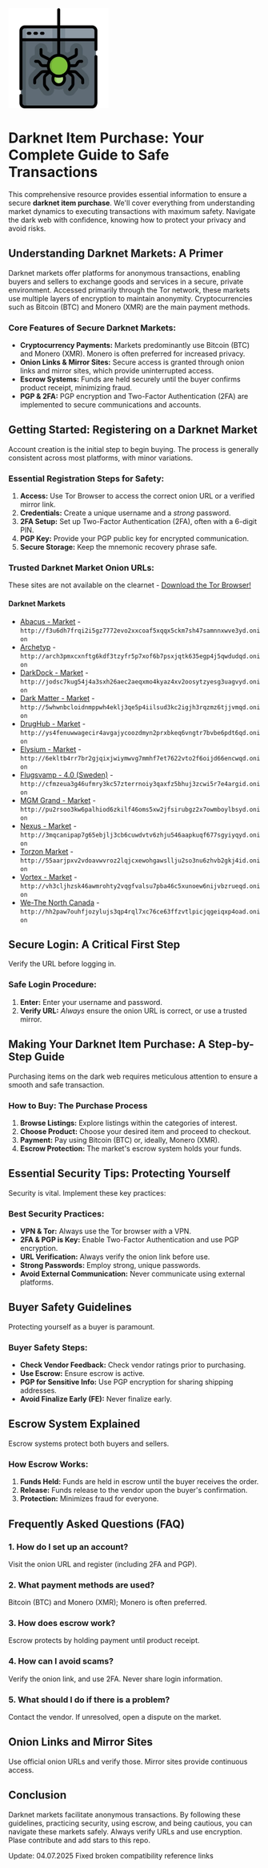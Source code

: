 <img src="/scr/mirror.webp" width="200">

# Darknet Item Purchase: Your Complete Guide to Safe Transactions

This comprehensive resource provides essential information to ensure a secure **darknet item purchase**.  We'll cover everything from understanding market dynamics to executing transactions with maximum safety.  Navigate the dark web with confidence, knowing how to protect your privacy and avoid risks.

## Understanding Darknet Markets: A Primer

Darknet markets offer platforms for anonymous transactions, enabling buyers and sellers to exchange goods and services in a secure, private environment. Accessed primarily through the Tor network, these markets use multiple layers of encryption to maintain anonymity.  Cryptocurrencies such as Bitcoin (BTC) and Monero (XMR) are the main payment methods.

### Core Features of Secure Darknet Markets:

*   **Cryptocurrency Payments:** Markets predominantly use Bitcoin (BTC) and Monero (XMR).  Monero is often preferred for increased privacy.
*   **Onion Links & Mirror Sites:** Secure access is granted through onion links and mirror sites, which provide uninterrupted access.
*   **Escrow Systems:** Funds are held securely until the buyer confirms product receipt, minimizing fraud.
*   **PGP & 2FA:** PGP encryption and Two-Factor Authentication (2FA) are implemented to secure communications and accounts.

##  Getting Started: Registering on a Darknet Market

Account creation is the initial step to begin buying. The process is generally consistent across most platforms, with minor variations.

###  Essential Registration Steps for Safety:

1.  **Access:** Use Tor Browser to access the correct onion URL or a verified mirror link.
2.  **Credentials:** Create a unique username and a *strong* password.
3.  **2FA Setup:** Set up Two-Factor Authentication (2FA), often with a 6-digit PIN.
4.  **PGP Key:** Provide your PGP public key for encrypted communication.
5.  **Secure Storage:** Keep the mnemonic recovery phrase safe.

###  Trusted Darknet Market Onion URLs:
These sites are not available on the clearnet - [Download the Tor Browser!](https://www.torproject.org/download/)

#### Darknet Markets

*   [Abacus - Market](http://f3u6dh7frqi2i5gz7772evo2xxcoaf5xqqx5ckm7sh47samnnxwve3yd.onion) - `http://f3u6dh7frqi2i5gz7772evo2xxcoaf5xqqx5ckm7sh47samnnxwve3yd.onion`
*   [Archetyp](@archetyp) - `http://arch3pmxcxnftg6kdf3tzyfr5p7xof6b7psxjqtk635egp4j5qwdudqd.onion`
*   [DarkDock - Market](http://jodsc7kug54j4a3sxh26aec2aeqxmo4kyaz4xv2oosytzyesg3uagvyd.onion) - `http://jodsc7kug54j4a3sxh26aec2aeqxmo4kyaz4xv2oosytzyesg3uagvyd.onion`
*   [Dark Matter - Market](http://5whwnbcloidnmppwh4eklj3qe5p4iilsud3kc2igjh3rqzmz6tjjvmqd.onion) - `http://5whwnbcloidnmppwh4eklj3qe5p4iilsud3kc2igjh3rqzmz6tjjvmqd.onion`
*   [DrugHub - Market](http://ys4fenuwwagecir4avgajycoozdmyn2prxbkeq6vngtr7bvbe6pdt6qd.onion) - `http://ys4fenuwwagecir4avgajycoozdmyn2prxbkeq6vngtr7bvbe6pdt6qd.onion`
*   [Elysium - Market](http://6ekltb4rr7br2gjqixjwiymwvg7mmhf7et7622vto2f6oijd66encwqd.onion) - `http://6ekltb4rr7br2gjqixjwiymwvg7mmhf7et7622vto2f6oijd66encwqd.onion`
*   [Flugsvamp - 4.0 (Sweden)](http://cfmzeua3g46ufmry3kc57zterrnoiy3qaxfz5bhuj3zcwi5r7e4argid.onion) - `http://cfmzeua3g46ufmry3kc57zterrnoiy3qaxfz5bhuj3zcwi5r7e4argid.onion`
*   [MGM Grand - Market](http://pu2rsoo3kw6palhiod6zkilf46oms5xw2jfsirubgz2x7owmboylbsyd.onion) - `http://pu2rsoo3kw6palhiod6zkilf46oms5xw2jfsirubgz2x7owmboylbsyd.onion`
*   [Nexus - Market](http://3mqcanipap7g65ebjlj3cb6cuwdvtv6zhju546aapkuqf677sgyiyqyd.onion) - `http://3mqcanipap7g65ebjlj3cb6cuwdvtv6zhju546aapkuqf677sgyiyqyd.onion`
*   [Torzon Market](http://55aarjpxv2vdoavwvroz2lqjcxewohgawsllju2so3nu6zhvb2gkj4id.onion) - `http://55aarjpxv2vdoavwvroz2lqjcxewohgawsllju2so3nu6zhvb2gkj4id.onion`
*   [Vortex - Market](http://vh3cljhzsk46awmrohty2vqgfvalsu7pba46c5xunoew6nijvbzrueqd.onion) - `http://vh3cljhzsk46awmrohty2vqgfvalsu7pba46c5xunoew6nijvbzrueqd.onion`
*   [We-The North Canada](http://hh2paw7ouhfjozylujs3qp4rql7xc76ce63ffzvtlpicjqgeiqxp4oad.onion) - `http://hh2paw7ouhfjozylujs3qp4rql7xc76ce63ffzvtlpicjqgeiqxp4oad.onion`

## Secure Login: A Critical First Step

Verify the URL before logging in.

###  Safe Login Procedure:

1.  **Enter:** Enter your username and password.
2.  **Verify URL:** *Always* ensure the onion URL is correct, or use a trusted mirror.

##  Making Your Darknet Item Purchase: A Step-by-Step Guide

Purchasing items on the dark web requires meticulous attention to ensure a smooth and safe transaction.

###  How to Buy: The Purchase Process

1.  **Browse Listings:** Explore listings within the categories of interest.
2.  **Choose Product:** Choose your desired item and proceed to checkout.
3.  **Payment:** Pay using Bitcoin (BTC) or, ideally, Monero (XMR).
4.  **Escrow Protection:** The market's escrow system holds your funds.

## Essential Security Tips: Protecting Yourself

Security is vital. Implement these key practices:

###  Best Security Practices:

*   **VPN & Tor:** Always use the Tor browser *with* a VPN.
*   **2FA & PGP is Key:** Enable Two-Factor Authentication and use PGP encryption.
*   **URL Verification:** Always verify the onion link before use.
*   **Strong Passwords:** Employ strong, unique passwords.
*   **Avoid External Communication:** Never communicate using external platforms.

##  Buyer Safety Guidelines

Protecting yourself as a buyer is paramount.

###  Buyer Safety Steps:

*   **Check Vendor Feedback:** Check vendor ratings prior to purchasing.
*   **Use Escrow:** Ensure escrow is active.
*   **PGP for Sensitive Info:** Use PGP encryption for sharing shipping addresses.
*   **Avoid Finalize Early (FE):** Never finalize early.

##  Escrow System Explained

Escrow systems protect both buyers and sellers.

### How Escrow Works:

1.  **Funds Held:** Funds are held in escrow until the buyer receives the order.
2.  **Release:** Funds release to the vendor upon the buyer's confirmation.
3.  **Protection:** Minimizes fraud for everyone.

##  Frequently Asked Questions (FAQ)

### 1. How do I set up an account?

Visit the onion URL and register (including 2FA and PGP).

### 2. What payment methods are used?

Bitcoin (BTC) and Monero (XMR); Monero is often preferred.

### 3. How does escrow work?

Escrow protects by holding payment until product receipt.

### 4. How can I avoid scams?

Verify the onion link, and use 2FA. Never share login information.

### 5.  What should I do if there is a problem?

Contact the vendor. If unresolved, open a dispute on the market.

##  Onion Links and Mirror Sites

Use official onion URLs and verify those. Mirror sites provide continuous access.

## Conclusion

Darknet markets facilitate anonymous transactions. By following these guidelines, practicing security, using escrow, and being cautious, you can navigate these markets safely. Always verify URLs and use encryption.
Plase contribute and add stars to this repo.

Update:  04.07.2025 Fixed broken compatibility reference links